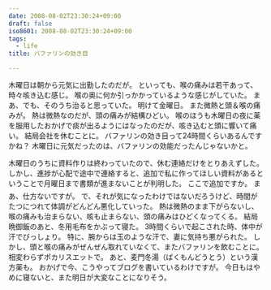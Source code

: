 ```yaml
---
date: 2008-08-02T23:30:24+09:00
draft: false
iso8601: 2008-08-02T23:30:24+09:00
tags:
  - life
title: バファリンの効き目

---
```


木曜日は朝から元気に出勤したのだが。
といっても、喉の痛みは若干あって、時々咳き込む感じ。
喉の奥に何か引っかかっているような感じがしていた。
まあ、でも、そのうち治ると思っていた。
明けて金曜日。
また微熱と頭＆喉の痛みが。
熱は微熱なのだが、頭の痛みが結構ひどい。
喉のほうも木曜日の夜に薬を服用したおかげで痰が出るようにはなったのだが、咳き込むと頭に響いて痛い。
結局会社を休むことに。
バファリンの効き目って24時間くらいあるんですかね？
木曜日に元気だったのは、バファリンの効能だったんじゃないかと。


木曜日のうちに資料作りは終わっていたので、休む連絡だけをとりあえずした。
しかし、進捗が心配で途中で連絡すると、追加で私に作ってほしい資料があるということで月曜日まで書類が進まないことが判明した。
&#133;ここで追加ですか。
まあ、仕方ないですが。
で、それが気になったわけではないだろうけど、時間がたつにつれて体調がどんどん悪化していった。
熱は微熱のまま下がらないし、喉の痛みも治まらない、咳も止まらない、頭の痛みはひどくなってくる。
結局晩御飯のあと、冬用毛布をかぶって寝た。
3時間くらいで起こされた時、体中が汗でびっしょり。
特に、腕からは玉のような汗で、妻に気持ち悪がられた。
しかし、頭と喉の痛みがぜんぜん取れていなくて、またバファリンを飲むことに。相変わらずポカリスエットで。
あと、麦門冬湯（ばくもんどうとう）という漢方薬も。
おかげで今、こうやってブログを書いているわけですが。
今日もはやめに寝ないと、また明日が大変なことになりそう。
